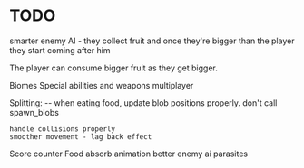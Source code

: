 # TODO

smarter enemy AI - they collect fruit and once they're bigger than the player they start coming after him

The player can consume bigger fruit as they get bigger.

Biomes
Special abilities and weapons
multiplayer


Splitting:
    -- when eating food, update blob positions properly. don't call spawn_blobs

    handle collisions properly
    smoother movement - lag back effect
  

Score counter
Food absorb animation
better enemy ai
parasites
